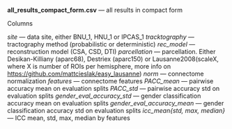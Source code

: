 **all_results_compact_form.csv** — all results in compact form

Columns

*site* — data site, either BNU_1, HNU_1 or IPCAS_1
*tracktography* — tractography method (probabilistic or deterministic) 
*rec_model* — reconstruction model (CSA, CSD, DTI)
*parcellation* — parcellation. Either Desikan-Killiany (aparc68), Destriex (aparc150) or Lausanne2008(scaleX, where X is number of ROIs per hemisphere, more info on https://github.com/mattcieslak/easy_lausanne)
*norm* — connectome normalization
*features* — connectome features
*PACC_mean* — pairwise accuracy mean on evaluation splits
*PACC_std* — pairwise accuracy std on evaluation splits
*gender_eval_accuracy_std* — gender classification accuracy mean on evaluation splits
*gender_eval_accuracy_mean* — gender classification accuracy std on evaluation splits
*icc_mean{std, max, median}* — ICC mean, std, max, median by features  
